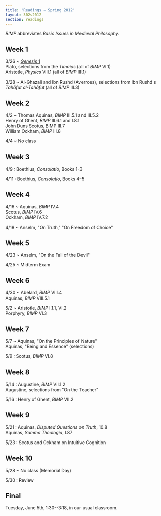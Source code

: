 ```yaml
---
title: 'Readings — Spring 2012'
layout: 302s2012 
section: readings
---
```


*BIMP* abbreviates *Basic Issues in Medieval Philosophy*.

Week 1
------

3/26
  ~ [*Genesis* 1](genesis-1)\
    Plato, selections from the *Timaios* (all of *BIMP* VI.1)\
    Aristotle, *Physics* VIII.1 (all of *BIMP* III.1)

3/28
  ~ Al-Ghazali and Ibn Rushd (Averroes), selections from Ibn Rushd's
    *Tahāfut al-Tahāfut* (all of *BIMP* III.3)

Week 2
------

4/2
  ~ Thomas Aquinas, *BIMP* III.5.1 and III.5.2\
    Henry of Ghent, *BIMP* III.6.1 and I.8.1\
    John Duns Scotus, BIMP III.7\
    William Ockham, *BIMP* III.8

4/4
  ~ No class

Week 3
------

4/9
:   Boethius, *Consolatio*, Books 1-3

4/11
:   Boethius, *Consolatio*, Books 4-5

Week 4
------

4/16
  ~ Aquinas, *BIMP* IV.4\
    Scotus, *BIMP* IV.6\
    Ockham, *BIMP* IV.7.2

4/18
  ~ Anselm, "On Truth," "On Freedom of Choice"

Week 5
------

4/23
  ~ Anselm, "On the Fall of the Devil"

4/25
  ~ Midterm Exam

Week 6
------

4/30
  ~ Abelard, *BIMP* VIII.4\
    Aquinas, *BIMP* VIII.5.1

5/2
  ~ Aristotle, *BIMP* I.1.1, VI.2\
    Porphyry, *BIMP* VI.3


Week 7
------

5/7
  ~ Aquinas, "On the Principles of Nature"\
    Aquinas, "Being and Essence" (selections)

5/9
:   Scotus, *BIMP* VI.8

Week 8
------

5/14
:   Augustine, *BIMP* VII.1.2\
    Augustine, selections from "On the Teacher"

5/16
:   Henry of Ghent, *BIMP* VII.2

Week 9
------

5/21
:   Aquinas, *Disputed Questions on Truth*, 10.8\
    Aquinas, *Summa Theologia*, I.87

5/23
:   Scotus and Ockham on Intuitive Cognition

Week 10
-------

5/28
  ~ No class (Memorial Day)

5/30
:   Review

Final
-----

Tuesday, June 5th, 1:30--3:18, in our usual classroom.

